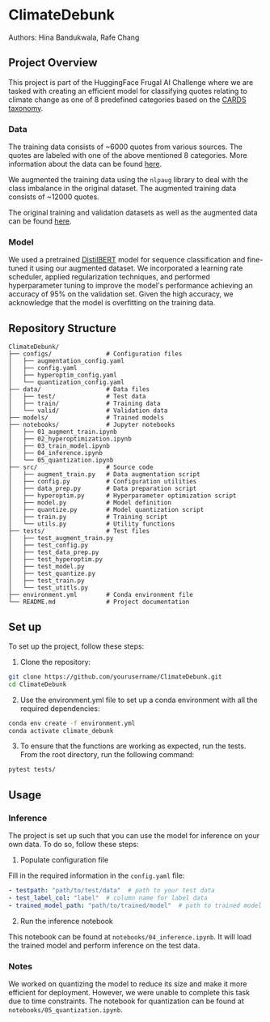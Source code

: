 # ClimateDebunk

Authors: Hina Bandukwala, Rafe Chang

## Project Overview
This project is part of the HuggingFace Frugal AI Challenge where we are tasked with creating an efficient model for classifying quotes relating to climate change as one of 8 predefined categories based on the [CARDS taxonomy](http://cardsclimate.com/). 

### Data
The training data consists of ~6000 quotes from various sources. The quotes are labeled with one of the above mentioned 8 categories. More information about the data can be found [here](https://huggingface.co/datasets/QuotaClimat/frugalaichallenge-text-train). 

We augmented the training data using the `nlpaug` library to deal with the class imbalance in the original dataset. The augmented training data consists of ~12000 quotes.

The original training and validation datasets as well as the augmented data can be found [here](https://www.kaggle.com/datasets/hbandukw/hf-frugal-ai-datasets).

### Model
We used a pretrained [DistilBERT](https://huggingface.co/docs/transformers/v4.49.0/en/model_doc/distilbert#transformers.DistilBertForSequenceClassification) model for sequence classification and fine-tuned it using our augmented dataset. We incorporated a learning rate scheduler, applied regularization techniques, and performed hyperparameter tuning to improve the model's performance achieving an accuracy of 95% on the validation set. Given the high accuracy, we acknowledge that the model is overfitting on the training data.

## Repository Structure
```
ClimateDebunk/
├── configs/               # Configuration files
│   ├── augmentation_config.yaml
│   ├── config.yaml
│   ├── hyperoptim_config.yaml
│   └── quantization_config.yaml
├── data/                  # Data files
│   ├── test/              # Test data
│   ├── train/             # Training data
│   └── valid/             # Validation data
├── models/                # Trained models
├── notebooks/             # Jupyter notebooks
│   ├── 01_augment_train.ipynb
│   ├── 02_hyperoptimization.ipynb
│   ├── 03_train_model.ipynb
│   ├── 04_inference.ipynb
│   └── 05_quantization.ipynb
├── src/                   # Source code
│   ├── augment_train.py   # Data augmentation script
│   ├── config.py          # Configuration utilities
│   ├── data_prep.py       # Data preparation script
│   ├── hyperoptim.py      # Hyperparameter optimization script
│   ├── model.py           # Model definition
│   ├── quantize.py        # Model quantization script
│   ├── train.py           # Training script
│   └── utils.py           # Utility functions
├── tests/                 # Test files
│   ├── test_augment_train.py
│   ├── test_config.py
│   ├── test_data_prep.py
│   ├── test_hyperoptim.py
│   ├── test_model.py
│   ├── test_quantize.py
│   ├── test_train.py
│   └── test_utitls.py      
├── environment.yml        # Conda environment file
└── README.md              # Project documentation
```

## Set up
To set up the project, follow these steps:

1. Clone the repository:

```bash
git clone https://github.com/yourusername/ClimateDebunk.git
cd ClimateDebunk
```

2. Use the environment.yml file to set up a conda environment with all the required dependencies:

```bash
conda env create -f environment.yml
conda activate climate_debunk
```

3. To ensure that the functions are working as expected, run the tests.
From the root directory, run the following command:

```bash 
pytest tests/
```

## Usage

### Inference
The project is set up such that you can use the model for inference on your own data. To do so, follow these steps:

1. Populate configuration file

Fill in the required information in the `config.yaml` file:

```yaml
- testpath: "path/to/test/data"  # path to your test data
- test_label_col: "label"  # column name for label data
- trained_model_path: "path/to/trained/model"  # path to trained model
```

2. Run the inference notebook

This notebook can be found at `notebooks/04_inference.ipynb`. It will load the trained model and perform inference on the test data.

### Notes
We worked on quantizing the model to reduce its size and make it more efficient for deployment. However, we were unable to complete this task due to time constraints. The notebook for quantization can be found at `notebooks/05_quantization.ipynb`.